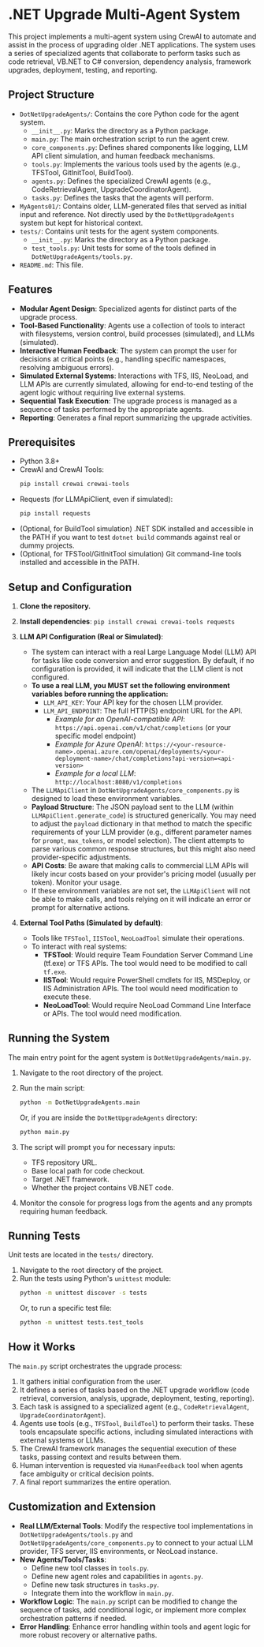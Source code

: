 # .NET Upgrade Multi-Agent System

This project implements a multi-agent system using CrewAI to automate and assist in the process of upgrading older .NET applications. The system uses a series of specialized agents that collaborate to perform tasks such as code retrieval, VB.NET to C# conversion, dependency analysis, framework upgrades, deployment, testing, and reporting.

## Project Structure

-   `DotNetUpgradeAgents/`: Contains the core Python code for the agent system.
    -   `__init__.py`: Marks the directory as a Python package.
    -   `main.py`: The main orchestration script to run the agent crew.
    -   `core_components.py`: Defines shared components like logging, LLM API client simulation, and human feedback mechanisms.
    -   `tools.py`: Implements the various tools used by the agents (e.g., TFSTool, GitInitTool, BuildTool).
    -   `agents.py`: Defines the specialized CrewAI agents (e.g., CodeRetrievalAgent, UpgradeCoordinatorAgent).
    -   `tasks.py`: Defines the tasks that the agents will perform.
-   `MyAgents01/`: Contains older, LLM-generated files that served as initial input and reference. Not directly used by the `DotNetUpgradeAgents` system but kept for historical context.
-   `tests/`: Contains unit tests for the agent system components.
    -   `__init__.py`: Marks the directory as a Python package.
    -   `test_tools.py`: Unit tests for some of the tools defined in `DotNetUpgradeAgents/tools.py`.
-   `README.md`: This file.

## Features

-   **Modular Agent Design**: Specialized agents for distinct parts of the upgrade process.
-   **Tool-Based Functionality**: Agents use a collection of tools to interact with filesystems, version control, build processes (simulated), and LLMs (simulated).
-   **Interactive Human Feedback**: The system can prompt the user for decisions at critical points (e.g., handling specific namespaces, resolving ambiguous errors).
-   **Simulated External Systems**: Interactions with TFS, IIS, NeoLoad, and LLM APIs are currently simulated, allowing for end-to-end testing of the agent logic without requiring live external systems.
-   **Sequential Task Execution**: The upgrade process is managed as a sequence of tasks performed by the appropriate agents.
-   **Reporting**: Generates a final report summarizing the upgrade activities.

## Prerequisites

-   Python 3.8+
-   CrewAI and CrewAI Tools:
    ```bash
    pip install crewai crewai-tools
    ```
-   Requests (for LLMApiClient, even if simulated):
    ```bash
    pip install requests
    ```
-   (Optional, for BuildTool simulation) .NET SDK installed and accessible in the PATH if you want to test `dotnet build` commands against real or dummy projects.
-   (Optional, for TFSTool/GitInitTool simulation) Git command-line tools installed and accessible in the PATH.

## Setup and Configuration

1.  **Clone the repository.**
2.  **Install dependencies**: `pip install crewai crewai-tools requests`
3.  **LLM API Configuration (Real or Simulated)**:
    -   The system can interact with a real Large Language Model (LLM) API for tasks like code conversion and error suggestion. By default, if no configuration is provided, it will indicate that the LLM client is not configured.
    -   **To use a real LLM, you MUST set the following environment variables before running the application:**
        -   `LLM_API_KEY`: Your API key for the chosen LLM provider.
        -   `LLM_API_ENDPOINT`: The full HTTP(S) endpoint URL for the API.
            -   *Example for an OpenAI-compatible API*: `https://api.openai.com/v1/chat/completions` (or your specific model endpoint)
            -   *Example for Azure OpenAI*: `https://<your-resource-name>.openai.azure.com/openai/deployments/<your-deployment-name>/chat/completions?api-version=<api-version>`
            -   *Example for a local LLM*: `http://localhost:8080/v1/completions`
    -   The `LLMApiClient` in `DotNetUpgradeAgents/core_components.py` is designed to load these environment variables.
    -   **Payload Structure**: The JSON payload sent to the LLM (within `LLMApiClient.generate_code`) is structured generically. You may need to adjust the `payload` dictionary in that method to match the specific requirements of your LLM provider (e.g., different parameter names for `prompt`, `max_tokens`, or model selection). The client attempts to parse various common response structures, but this might also need provider-specific adjustments.
    -   **API Costs**: Be aware that making calls to commercial LLM APIs will likely incur costs based on your provider's pricing model (usually per token). Monitor your usage.
    -   If these environment variables are not set, the `LLMApiClient` will not be able to make calls, and tools relying on it will indicate an error or prompt for alternative actions.

4.  **External Tool Paths (Simulated by default)**:
    -   Tools like `TFSTool`, `IISTool`, `NeoLoadTool` simulate their operations.
    -   To interact with real systems:
        -   **TFSTool**: Would require Team Foundation Server Command Line (tf.exe) or TFS APIs. The tool would need to be modified to call `tf.exe`.
        -   **IISTool**: Would require PowerShell cmdlets for IIS, MSDeploy, or IIS Administration APIs. The tool would need modification to execute these.
        -   **NeoLoadTool**: Would require NeoLoad Command Line Interface or APIs. The tool would need modification.

## Running the System

The main entry point for the agent system is `DotNetUpgradeAgents/main.py`.

1.  Navigate to the root directory of the project.
2.  Run the main script:
    ```bash
    python -m DotNetUpgradeAgents.main
    ```
    Or, if you are inside the `DotNetUpgradeAgents` directory:
    ```bash
    python main.py
    ```

3.  The script will prompt you for necessary inputs:
    -   TFS repository URL.
    -   Base local path for code checkout.
    -   Target .NET framework.
    -   Whether the project contains VB.NET code.

4.  Monitor the console for progress logs from the agents and any prompts requiring human feedback.

## Running Tests

Unit tests are located in the `tests/` directory.

1.  Navigate to the root directory of the project.
2.  Run the tests using Python's `unittest` module:
    ```bash
    python -m unittest discover -s tests
    ```
    Or, to run a specific test file:
    ```bash
    python -m unittest tests.test_tools
    ```

## How it Works

The `main.py` script orchestrates the upgrade process:
1.  It gathers initial configuration from the user.
2.  It defines a series of tasks based on the .NET upgrade workflow (code retrieval, conversion, analysis, upgrade, deployment, testing, reporting).
3.  Each task is assigned to a specialized agent (e.g., `CodeRetrievalAgent`, `UpgradeCoordinatorAgent`).
4.  Agents use tools (e.g., `TFSTool`, `BuildTool`) to perform their tasks. These tools encapsulate specific actions, including simulated interactions with external systems or LLMs.
5.  The CrewAI framework manages the sequential execution of these tasks, passing context and results between them.
6.  Human intervention is requested via `HumanFeedback` tool when agents face ambiguity or critical decision points.
7.  A final report summarizes the entire operation.

## Customization and Extension

-   **Real LLM/External Tools**: Modify the respective tool implementations in `DotNetUpgradeAgents/tools.py` and `DotNetUpgradeAgents/core_components.py` to connect to your actual LLM provider, TFS server, IIS environments, or NeoLoad instance.
-   **New Agents/Tools/Tasks**:
    -   Define new tool classes in `tools.py`.
    -   Define new agent roles and capabilities in `agents.py`.
    -   Define new task structures in `tasks.py`.
    -   Integrate them into the workflow in `main.py`.
-   **Workflow Logic**: The `main.py` script can be modified to change the sequence of tasks, add conditional logic, or implement more complex orchestration patterns if needed.
-   **Error Handling**: Enhance error handling within tools and agent logic for more robust recovery or alternative paths.
